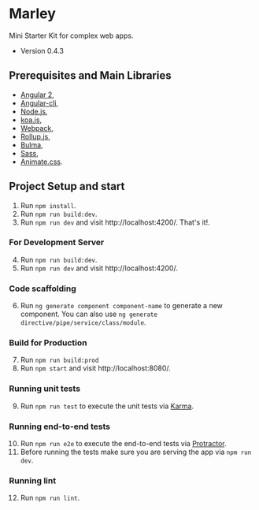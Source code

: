 # Marley

Mini Starter Kit for complex web apps.

* Version 0.4.3

## Prerequisites and Main Libraries

* [Angular 2](https://angular.io/),
* [Angular-cli](https://github.com/angular/angular-cli),
* [Node.js](https://nodejs.org/en/),
* [koa.js](http://koajs.com/),
* [Webpack](https://webpack.js.org/),
* [Rollup.js](https://rollupjs.org/),
* [Bulma](http://bulma.io/),
* [Sass](http://sass-lang.com/),
* [Animate.css](https://github.com/daneden/animate.css).

## Project Setup and start

1. Run `npm install`.
2. Run `npm run build:dev`.
3. Run `npm run dev` and visit http://localhost:4200/. That's it!.

### For Development Server
4. Run `npm run build:dev`.
5. Run `npm run dev` and visit http://localhost:4200/.

### Code scaffolding
6. Run `ng generate component component-name` to generate a new component. You can also use `ng generate directive/pipe/service/class/module`.

### Build for Production
7. Run `npm run build:prod`
8. Run `npm start` and visit http://localhost:8080/.

### Running unit tests
9. Run `npm run test` to execute the unit tests via [Karma](https://karma-runner.github.io).

### Running end-to-end tests
10. Run `npm run e2e` to execute the end-to-end tests via [Protractor](http://www.protractortest.org/).
11. Before running the tests make sure you are serving the app via `npm run dev`.

### Running lint
12. Run `npm run lint`.